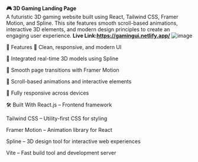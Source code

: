 
**🎮 3D Gaming Landing Page**  
A futuristic 3D gaming website built using React, Tailwind CSS, Framer Motion, and Spline. This site features smooth scroll-based animations, interactive 3D elements, and modern design principles to create an engaging user experience.
 **Live Link:https://gamingui.netlify.app/**
![image](https://github.com/user-attachments/assets/c5d0ec69-406f-48d8-8de3-199ea00a4b1b)


🌟 Features
🎨 Clean, responsive, and modern UI

🧩 Integrated real-time 3D models using Spline

🚀 Smooth page transitions with Framer Motion

🔄 Scroll-based animations and interactive elements

📱 Fully responsive across devices

🛠️ Built With
React.js – Frontend framework

Tailwind CSS – Utility-first CSS for styling

Framer Motion – Animation library for React

Spline – 3D design tool for interactive web experiences

Vite – Fast build tool and development server
